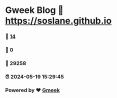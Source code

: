 # Gweek Blog :link: https://soslane.github.io 
### :page_facing_up: [14](https://soslane.github.io/tag.html) 
### :speech_balloon: 0 
### :hibiscus: 29258 
### :alarm_clock: 2024-05-19 15:29:45 
### Powered by :heart: [Gmeek](https://github.com/Meekdai/Gmeek)
